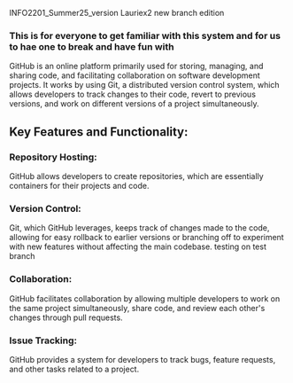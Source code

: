  INFO2201_Summer25_version Lauriex2 new branch edition
### This is for everyone to get familiar with this system and for us to hae one to break and have fun with

GitHub is an online platform primarily used for storing, managing, and sharing code, and facilitating collaboration on software development projects. It works by using Git, a distributed version control system, which allows developers to track changes to their code, revert to previous versions, and work on different versions of a project simultaneously. 

## Key Features and Functionality:

### Repository Hosting:
GitHub allows developers to create repositories, which are essentially containers for their projects and code. 

### Version Control:
Git, which GitHub leverages, keeps track of changes made to the code, allowing for easy rollback to earlier versions or branching off to experiment with new features without affecting the main codebase. 
 testing on test branch 
 
### Collaboration:
GitHub facilitates collaboration by allowing multiple developers to work on the same project simultaneously, share code, and review each other's changes through pull requests. 

### Issue Tracking:
GitHub provides a system for developers to track bugs, feature requests, and other tasks related to a project. 

